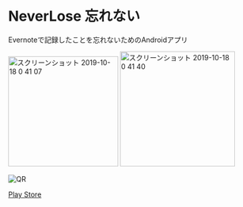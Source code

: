 # NeverLose 忘れない

Evernoteで記録したことを忘れないためのAndroidアプリ

<img width="222" alt="スクリーンショット 2019-10-18 0 41 07" src="https://user-images.githubusercontent.com/40135056/67025065-5c490100-f140-11e9-967e-18818cb30954.png">   <img width="232" alt="スクリーンショット 2019-10-18 0 41 40" src="https://user-images.githubusercontent.com/40135056/67025067-5c490100-f140-11e9-97ce-f05126208600.png">


![QR](https://user-images.githubusercontent.com/40135056/67024719-d75de780-f13f-11e9-8cbb-33bdcf4d187d.png)

[Play Store](https://play.google.com/store/apps/details?id=com.nichiyoshi.neverlose)

